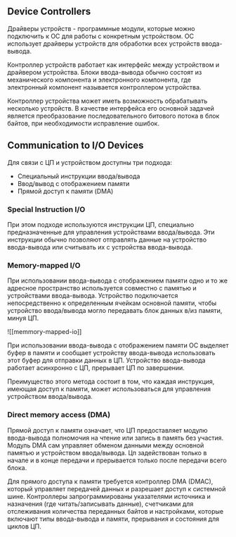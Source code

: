 ## Device Controllers

Драйверы устройств - программные модули, которые можно подключить к ОС для работы с конкретным устройством. ОС использует драйверы устройств для обработки всех устройств ввода-вывода.

Контроллер устройств работает как интерфейс между устройством и драйвером устройства. Блоки ввода-вывода обычно состоят из механического компонента и электронного компонента, где электронный компонент называется контроллером устройства.

Контроллер устройства может иметь возможность обрабатывать несколько устройств. В качестве интерфейса его основной задачей является преобразование последовательного битового потока в блок байтов, при необходимости исправление ошибок.

## Communication to I/O Devices

Для связи с ЦП и устройством доступны три подхода:

- Специальный инструкции ввода/вывода
- Ввод/вывод с отображением памяти
- Прямой доступ к памяти (DMA)

### Special Instruction I/O

При этом подходе используются инструкции ЦП, специально предназначенные для управления устройствами ввода/вывода. Эти инструкции обычно позволяют отправлять данные на устройство ввода-вывода или считывать их с устройства ввода-вывода.

### Memory-mapped I/O

При использовании ввода-вывода с отображением памяти одно и то же адресное пространство используется совместно с памятью и устройствами ввода-вывода. Устройство подключается непосредственно к определенным ячейкам основной памяти, чтобы устройство ввода/вывода могло передавать блок данных в/из памяти, минуя ЦП.

![[memmory-mapped-io]]

При использовании ввода-вывода с отображением памяти ОС выделяет буфер в памяти и сообщает устройству ввода-вывода использовать этот буфер для отправки данных в ЦП. Устройство ввода-вывода работает асинхронно с ЦП, прерывает ЦП по завершении.

Преимущество этого метода состоит в том, что каждая инструкция, имеющая доступ к памяти, может использоваться для управления устройством ввода/вывода.

### Direct memory access (DMA)

Прямой доступ к памяти означает, что ЦП предоставляет модулю ввода-вывода полномочия на чтение или запись в память без участия. Модуль DMA сам управляет обменом данными между основной памятью и устройством ввода/вывода. Цп задействован только в начале и в конце передачи и прерывается только после передачи всего блока.

Для прямого доступа к памяти требуется контроллер DMA (DMAC), который управляет передачей данных и разрешает доступ к системной шине. Контроллеры запрограммированы указателями источника и назначения (где читать/записывать данные), счетчиками для отслеживания количества переданных байтов и настройками, которые включают типы ввода-вывода и памяти, прерывания и состояния для циклов ЦП.
